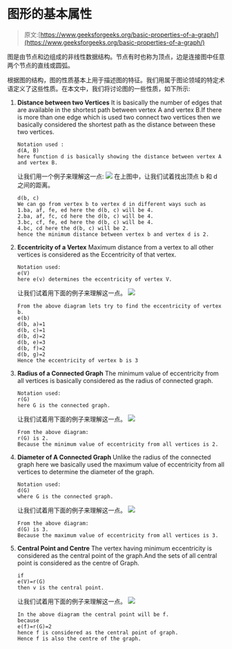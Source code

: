 # 图形的基本属性

> 原文:[https://www.geeksforgeeks.org/basic-properties-of-a-graph/](https://www.geeksforgeeks.org/basic-properties-of-a-graph/)

图是由节点和边组成的非线性数据结构。节点有时也称为顶点，边是连接图中任意两个节点的直线或圆弧。

根据图的结构，图的性质基本上用于描述图的特征。我们用属于图论领域的特定术语定义了这些性质。在本文中，我们将讨论图的一些性质，如下所示:

1.  **Distance between two Vertices**
    It is basically the number of edges that are available in the shortest path between vertex A and vertex B.If there is more than one edge which is used two connect two vertices then we basically considered the shortest path as the distance between these two vertices.

    ```
    Notation used :
    d(A, B)
    here function d is basically showing the distance between vertex A and vertex B.

    ```

    让我们用一个例子来理解这一点:
    ![](img/08dbc601e31f48522d98a3988b67e3f2.png)
    在上图中，让我们试着找出顶点 b 和 d 之间的距离。

    ```
    d(b, c)
    We can go from vertex b to vertex d in different ways such as
    1.ba, af, fe, ed here the d(b, c) will be 4.
    2.ba, af, fc, cd here the d(b, c) will be 4.
    3.bc, cf, fe, ed here the d(b, c) will be 4.
    4.bc, cd here the d(b, c) will be 2.
    hence the minimum distance between vertex b and vertex d is 2.

    ```

2.  **Eccentricity of a Vertex**
    Maximum distance from a vertex to all other vertices is considered as the Eccentricity of that vertex.

    ```
    Notation used:
    e(V)
    here e(v) determines the eccentricity of vertex V.

    ```

    让我们试着用下面的例子来理解这一点。
    ![](img/08dbc601e31f48522d98a3988b67e3f2.png)

    ```
    From the above diagram lets try to find the eccentricity of vertex b.
    e(b)
    d(b, a)=1
    d(b, c)=1
    d(b, d)=2
    d(b, e)=3
    d(b, f)=2
    d(b, g)=2
    Hence the eccentricity of vertex b is 3

    ```

3.  **Radius of a Connected Graph**
    The minimum value of eccentricity from all vertices is basically considered as the radius of connected graph.

    ```
    Notation used:
    r(G)
    here G is the connected graph.

    ```

    让我们试着用下面的例子来理解这一点。
    ![](img/08dbc601e31f48522d98a3988b67e3f2.png)

    ```
    From the above diagram:
    r(G) is 2.
    Because the minimum value of eccentricity from all vertices is 2.

    ```

4.  **Diameter of A Connected Graph**
    Unlike the radius of the connected graph here we basically used the maximum value of eccentricity from all vertices to determine the diameter of the graph.

    ```
    Notation used:
    d(G)
    where G is the connected graph.

    ```

    让我们试着用下面的例子来理解这一点。
    ![](img/08dbc601e31f48522d98a3988b67e3f2.png)

    ```
    From the above diagram:
    d(G) is 3.
    Because the maximum value of eccentricity from all vertices is 3.

    ```

5.  **Central Point and Centre**
    The vertex having minimum eccentricity is considered as the central point of the graph.And the sets of all central point is considered as the centre of Graph.

    ```
    if
    e(V)=r(G)
    then v is the central point.

    ```

    让我们试着用下面的例子来理解这一点。
    ![](img/08dbc601e31f48522d98a3988b67e3f2.png)

    ```
    In the above diagram the central point will be f.
    because 
    e(f)=r(G)=2
    hence f is considered as the central point of graph.
    Hence f is also the centre of the graph.

    ```